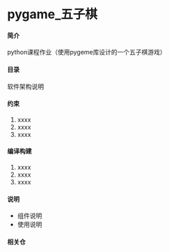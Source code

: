 # pygame_五子棋

#### 简介
python课程作业（使用pygeme库设计的一个五子棋游戏）

#### 目录
软件架构说明


#### 约束

1.  xxxx
2.  xxxx
3.  xxxx

#### 编译构建

1.  xxxx
2.  xxxx
3.  xxxx

#### 说明
- 组件说明
- 使用说明


#### 相关仓

